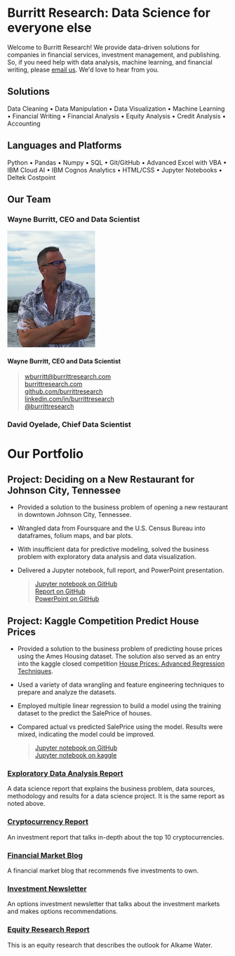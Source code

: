 # Burritt Research: Data Science for everyone else

Welcome to Burritt Research! We provide data-driven solutions for companies in financial services, investment management, and publishing. So, if you need help with data analysis, machine learning, and financial writing, please [email us](mailto:wburritt@burrittresearch.com?subject=Info).  We'd love to hear from you.  

## Solutions

Data Cleaning • Data Manipulation • Data Visualization • Machine Learning • Financial Writing • Financial Analysis • Equity Analysis • Credit Analysis • Accounting

## Languages and Platforms

Python • Pandas • Numpy • SQL • Git/GitHub • Advanced Excel with VBA • IBM Cloud AI • IBM Cognos Analytics • HTML/CSS • Jupyter Notebooks • Deltek Costpoint 

## Our Team

### Wayne Burritt, CEO and Data Scientist

<img src="wayne-burritt-pic.jpg">

#### Wayne Burritt, CEO and Data Scientist

> [wburritt@burrittresearch.com](mailto:wburritt@burrittresearch.com?subject=Info)  
> [burrittresearch.com](https://burrittresearch.com 'Burritt Research Website')  
> [github.com/burrittresearch](https://github.com/burrittresearch 'Burritt Research GitHub')  
> [linkedin.com/in/burrittresearch](https://www.linkedin.com/in/burrittresearch 'Burritt Research LinkedIn')   
> [@burrittresearch](https://twitter.com/burrittresearch/ 'Burritt Research Twitter')


### David Oyelade, Chief Data Scientist





# Our Portfolio

## Project: Deciding on a New Restaurant for Johnson City, Tennessee

* Provided a solution to the business problem of opening a new restaurant in downtown Johnson City, Tennessee.    
* Wrangled data from Foursquare and the U.S. Census Bureau into dataframes, folium maps, and bar plots.    
* With insufficient data for predictive modeling, solved the business problem with exploratory data analysis and data visualization.    
* Delivered a Jupyter notebook, full report, and PowerPoint presentation.    

    > [Jupyter notebook on GitHub](https://github.com/burrittresearch/restaurants-johnson-city/blob/master/restaurants-jc-notebook.ipynb 'Notebook')      
    > [Report on GitHub](https://github.com/burrittresearch/restaurants-johnson-city/blob/master/restaurants-jc-report.pdf 'Report')      
    > [PowerPoint on GitHub](https://github.com/burrittresearch/restaurants-johnson-city/blob/master/restaurants-jc-presentation.pdf 'Presentation')  

## Project: Kaggle Competition Predict House Prices

* Provided a solution to the business problem of predicting house prices using the Ames Housing dataset. The solution also served as an entry into the kaggle closed competition [House Prices: Advanced Regression Techniques](https://www.kaggle.com/c/house-prices-advanced-regression-techniques/overview 'House Prices: Advanced Regression Techniques').
* Used a variety of data wrangling and feature engineering techniques to prepare and analyze the datasets. 
* Employed multiple linear regression to build a model using the training dataset to the predict the SalePrice of houses.
* Compared actual vs predicted SalePrice using the model. Results were mixed, indicating the model could be improved.

    > [Jupyter notebook on GitHub](https://github.com/burrittresearch/kaggle-competition-predict-house-prices/blob/master/kaggle-competition-predict-house-prices.ipynb 'Notebook')  
    > [Jupyter notebook on kaggle](https://www.kaggle.com/jonathanburritt/kaggle-competition-predict-house-prices 'Notebook')

### [Exploratory Data Analysis Report](https://burrittresearch.com/wayne-burritt-restaurants-jc-report.pdf 'Exploratory Data Analysis Report')

A data science report that explains the business problem, data sources, methodology and results for a data science project. It is the same report as noted above.

### [Cryptocurrency Report](https://burrittresearch.com/wayne-burritt-research-cryptocurrencies.pdf 'Cryptocurrency Report')

An investment report that talks in-depth about the top 10 cryptocurrencies.

### [Financial Market Blog](https://burrittresearch.com/wayne-burritt-blog-insights.pdf 'Financial Market Blog')

A financial market blog that recommends five investments to own.

### [Investment Newsletter](https://burrittresearch.com/wayne-burritt-newsletter-agora-emo.pdf 'Investment Newsletter')

An options investment newsletter that talks about the investment markets and makes options recommendations.

### [Equity Research Report](https://burrittresearch.com/wayne-burritt-research-alkame.pdf 'Equity Research Report')

This is an equity research that describes the outlook for Alkame Water.
